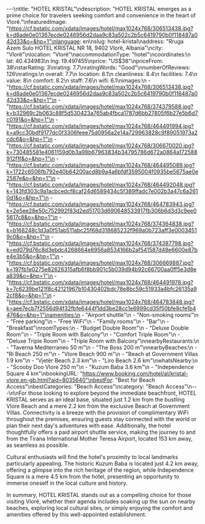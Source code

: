 ---\ntitle: "HOTEL KRISTAL"\ndescription: "HOTEL KRISTAL emerges as a prime choice for travelers seeking comfort and convenience in the heart of Vlorë."\nfeaturedImage: "https://cf.bstatic.com/xdata/images/hotel/max1024x768/306513438.jpg?k=d8ade0e01367ecde0246956d2daa9c83a502c2b5c6419790b0f118487a042d33&o=&hp=1"\nlanguage: en\nslug: hotel-kristal\naddress: "Rruga Azem Sulo HOTEL KRISTAL NR 18, 9402 Vlorë, Albania"\ncity: "Vlorë"\nlocation: "Vlorë"\naccommodationType: "hotel"\ncoordinates:\n  lat: 40.434983\n  lng: 19.497455\nprice: "US$38"\npriceFrom: 38\nstarRating: 3\nrating: 7.7\nratingWords: "Good"\nnumberOfReviews: 126\nratings:\n  overall: 7.7\n  location: 8.1\n  cleanliness: 8.4\n  facilities: 7.4\n  value: 8\n  comfort: 8.2\n  staff: 7.6\n  wifi: 6.1\nimages:\n  - "https://cf.bstatic.com/xdata/images/hotel/max1024x768/306513438.jpg?k=d8ade0e01367ecde0246956d2daa9c83a502c2b5c6419790b0f118487a042d33&o=&hp=1"\n  - "https://cf.bstatic.com/xdata/images/hotel/max1024x768/374379588.jpg?k=b32969c2b063c88f5d530423a765ab4fbca1787d6bb27805f6b27e5b6d7c0191&o=&hp=1"\n  - "https://cf.bstatic.com/xdata/images/hotel/max1024x768/464491994.jpg?k=a9cc30bdf9177dc0f3306feee75d0956a2e14a729963828c9f89051973a2cdc6&o=&hp=1"\n  - "https://cf.bstatic.com/xdata/images/hotel/max1024x768/306670020.jpg?k=730485581e4061159d0b3a98b67963834b34795786d672a0864a172588912f1f&o=&hp=1"\n  - "https://cf.bstatic.com/xdata/images/hotel/max1024x768/464495089.jpg?k=1722c6506fb792e40b64200acd8b9a4a6bfdf3595004f0935be5675ae0e2587e&o=&hp=1"\n  - "https://cf.bstatic.com/xdata/images/hotel/max1024x768/464492048.jpg?k=143fd303c9a1acbcedcf8caf24d6589434c5f389ffadc7e002b3a47c6a2610d1&o=&hp=1"\n  - "https://cf.bstatic.com/xdata/images/hotel/max1024x768/464783943.jpg?k=2e5ee28e50c752992f83d2ed51703d690648533917fb306b6d3d3c9ee05617c8&o=&hp=1"\n  - "https://cf.bstatic.com/xdata/images/hotel/max1024x768/374364838.jpg?k=b168248c1d3a0f51ab511abc25f68d318685232f969a0b723aff3e00034519c0&o=&hp=1"\n  - "https://cf.bstatic.com/xdata/images/hotel/max1024x768/374387798.jpg?k=ed079d76c8d3ebdc4268664e8956a8534166b2af541587d48e6600e87be4e3b5&o=&hp=1"\n  - "https://cf.bstatic.com/xdata/images/hotel/max1024x768/306669887.jpg?k=197fb1e0275e82626315afb6f8bb901c5b039d94b92c66700aa0ff5e3d8ea839&o=&hp=1"\n  - "https://cf.bstatic.com/xdata/images/hotel/max1024x768/464491978.jpg?k=7c6239be121f8c42121967b10430402bdc78e8bc59c51933a4bfc26135a92cf8&o=&hp=1"\n  - "https://cf.bstatic.com/xdata/images/hotel/max1024x768/464783848.jpg?k=aee7ecb7f2556d94f32fbfe6444f1dd3be28cc1e6999cd35f50bfe8cfe1b4476&o=&hp=1"\namenities:\n  - "Airport shuttle"\n  - "Non-smoking rooms"\n  - "Free parking"\n  - "Free WiFi"\n  - "Family rooms"\n  - "Bar"\n  - "Breakfast"\nroomTypes:\n  - "Budget Double Room"\n  - "Deluxe Double Room"\n  - "Triple Room with Balcony"\n  - "Comfort Triple Room"\n  - "Deluxe Triple Room"\n  - "Triple Room with Balcony"\nnearbyRestaurants:\n  - "Taverna Mediterraneo 50 m"\n  - "The Boss 200 m"\nnearbyBeaches:\n  - "Ri Beach 250 m"\n  - "Vlore Beach 900 m"\n  - "Beach at Government Villas 1.9 km"\n  - "Vjetër Beach 2.3 km"\n  - "Liro Beach 2.6 km"\nwhatsNearby:\n  - "Scooby Doo Vlore 250 m"\n  - "Kuzum Baba 3.6 km"\n  - "Independence Square 4 km"\nbookingURL: "https://www.booking.com/hotel/al/kristal-vlore.en-gb.html?aid=8035640"\nbestFor: "Best for Beach Access"\nbestCategories: "Beach Access"\ncategory: "Beach Access"\n---\n\nFor those looking to explore beyond the immediate beachfront, HOTEL KRISTAL serves as an ideal base, situated just 1.2 km from the bustling Vlore Beach and a mere 2.2 km from the exclusive Beach at Government Villas. Connectivity is a breeze with the provision of complimentary WiFi throughout the premises, ensuring guests stay connected with the world or plan their next day's adventures with ease. Additionally, the hotel thoughtfully offers a paid airport shuttle service, making the journey to and from the Tirana International Mother Teresa Airport, located 153 km away, as seamless as possible.

Cultural enthusiasts will find the hotel's proximity to local landmarks particularly appealing. The historic Kuzum Baba is located just 4.2 km away, offering a glimpse into the rich heritage of the region, while Independence Square is a mere 4.5 km from the hotel, presenting an opportunity to immerse oneself in the local culture and history.

In summary, HOTEL KRISTAL stands out as a compelling choice for those visiting Vlorë, whether their agenda includes soaking up the sun on nearby beaches, exploring local cultural sites, or simply enjoying the comfort and amenities offered by this well-appointed establishment.
